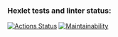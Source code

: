 ### Hexlet tests and linter status:
[![Actions Status](https://github.com/leafes/frontend-project-lvl2/workflows/hexlet-check/badge.svg)](https://github.com/leafes/frontend-project-lvl2/actions)
[![Maintainability](https://api.codeclimate.com/v1/badges/f1c68a370546ea18c09f/maintainability)](https://codeclimate.com/github/leafes/frontend-project-lvl2/maintainability)